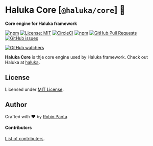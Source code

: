 # Haluka Core [`@haluka/core`] 🚦

**Core engine for Haluka framework**

[![npm][npm-version]][npm-link]
[![License: MIT][license-image]][license-link]
[![CircleCI][ci-image]][ci-link]
[![npm][downloads]][npm-link]
[![GitHub Pull Requests](https://img.shields.io/github/issues-pr/halukajs/core.svg)](https://github.com/halukajs/core/pulls)
[![GitHub issues](https://img.shields.io/github/issues/halukajs/core.svg)](https://github.com/halukajs/core/issues)

[![GitHub watchers](https://img.shields.io/github/watchers/halukajs/core.svg?style=social&label=Watch)](https://github.com/halukajs/core/watchers)


**Haluka Core** is thje core engine used by Haluka framework. Check out Haluka at [haluka](https://haluka.dev).


## License

Licensed under [MIT License](LICENSE).

## Author

Crafted with ❤️ by [Robin Panta](https://github.com/hacktivistic).

#### Contributors
[List of contributers](https://github.com/halukajs/core/graphs/contributors).

[npm-version]: https://img.shields.io/npm/v/@haluka/core.svg
[npm-link]: https://www.npmjs.com/package/@haluka/core
[downloads]: https://img.shields.io/npm/dt/@haluka/core.svg
[license-image]: https://img.shields.io/badge/License-MIT-blue.svg?style=badge
[license-link]: https://opensource.org/licenses/MIT
[ci-image]: https://circleci.com/gh/halukajs/core.svg?style=svg
[ci-link]: https://circleci.com/gh/halukajs/core
